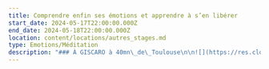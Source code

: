 ```yaml
---
title: Comprendre enfin ses émotions et apprendre à s’en libérer
start_date: 2024-05-17T22:00:00.000Z
end_date: 2024-05-18T22:00:00.000Z
location: content/locations/autres_stages.md
type: Emotions/Méditation
description: "### À GISCARO à 40mn\_de\_Toulouse\n\n![](https://res.cloudinary.com/guikem/image/upload/v1706281906/WhatsApp_Image_2023-12-13_%C3%A0_15.54.20_e3643772_ri89qe.jpg)\n\nDans le havre de paix du domaine Pouraillé à Giscaro, nous vous proposons un stage de deux jours pour découvrir la méditation et la régulation émotionnelle Tipi.\n\nDans ce stage, Vous allez enfin prendre conscience de ce que sont les blocages émotionnels derrière vos réactions de peurs, irritabilité, angoisses, panique, appréhensions, ruminations... et comment vous en libérer définitivement.\n\n![](https://res.cloudinary.com/guikem/image/upload/v1706282226/photo_kwzm52.png)\n\nS'appuyant sur le travail de Luc Nicon et de la méthode TIPI (Technique d’Identification sensorielle des Peurs\nInconscientes), nous verrons comment il est possible de se libérer simplement de ses émotions envahissantes.\n\nApport théorique, exercices pratiques, méditation ... Dans le cadre exceptionnel du domaine Pouraillé , toutes les conditions seront réunies pour apprendre et expérimenter une méthode unique et amener de vrais changements dans votre vie.\n\nLes journées commenceront avec quelques exercices de Qi Qong et de méditation\n\n![](https://res.cloudinary.com/guikem/image/upload/v1706282866/WhatsApp_Image_2023-12-13_%C3%A0_15.54.21_3f679a50_tmqupa.jpg)\n\nCet évènement est conçu comme une formation qui vous permettra :\n\n* De comprendre la différence entre les émotions et sentiments “classiques” et les blocages émotionnels et comment travailler spécifiquement avec chacun d’eux.\n  &#x9;\n* D'arriver à une véritable compréhension de vos blocages émotionnels: quels sont-ils ? d’où viennent-ils ? Comment ont-t-ils été créés ?\n* D'identifier toutes les situations et tous les comportements où nous sommes en état émotionnel.\n* D'apprendre la régulation émotionnelle et la pratiquer “en situation”, “en différé” et de clarifier les points difficiles.\n* De créer une hygiène de vie autour de la régulation émotionnelle et de la méditation.\n* Comment aider un proche qui est en difficulté émotionnelle.\n\n![](https://res.cloudinary.com/guikem/image/upload/v1706282793/photo_2_gwyy9m.png)\n\n&#x9;\\_\\_\\_\\_\\_\\_\\_\\_\\_\\_\\_\\_\\_\\_\\_\\_\\_\\_\\_\\_\\_\\_\\_\\_\\_\\_\\_\\_\\_\\_\\_\\_\\_\\_\\_\\_\\_\\_\\_\\_\\_\\_\\_\\_\\_\\_\\_\\_\\_\\_\\_\\_\\_\\_\\_\\_\\_\\_\\_\\_\\_\\_\\_\\_\\_\\_\\_\\_\\_\\_\\_\\_\\_\\_\\_\\_\\_\\_\\_\\_\\_\\_\\_\\_\\_\\_\\_\\_\n\nCe stage est animé par Frédéric Chastelas, enseignant de méditation et du bouddhisme, conférencier, thérapeute\nen régulation émotionnelle TIPI. (plus d’infos sur fredericchastelas.com )\n\n![](https://res.cloudinary.com/guikem/image/upload/v1706284557/photo_4_a97p3b.png)\n\nHoraires: Samedi de 10h à 17h et dimanche de 9h30 à 16h30\n\nLieu: Centre Yoga «\_Entre Gers et Ciel\_» LD le pouraillé 32200 GISCARO\n\nNavette sur demande depuis la Gare de Gimont accessible depuis Toulouse et Auch\n\nParticipation:\n\nEnseignement sur 2 jours :180€\n\nEnseignement + Repas\_ midi 2 jours\_: 215€\n\nEnseignement + Pension complète + Logement 1 nuit\_: 285€\n\n\\_\\_\\_\\_\\_\\_\\_\\_\\_\\_\\_\\_\\_\\_\\_\\_\\_\\_\\_\\_\\_\\_\\_\\_\\_\\_\\_\\_\\_\\_\\_\\_\\_\\_\\_\\_\\_\\_\\_\\_\\_\\_\\_\\_\\_\\_\\_\\_\\_\\_\\_\\_\\_\\_\\_\\_\\_\\_\\_\\_\\_\\_\\_\\_\\_\\_\\_\\_\\_\\_\\_\\_\\_\\_\\_\\_\\_\\_\\_\\_\\_\\_\\_\\_\\_\\_\\_\\_\n\nContact et inscriptions:\n\nNatalie HIGLEY 06.79.65.11.59 - [higley.nat@gmail.com](mailto:higley.nat@gmail.com)\n\nAcompte 30% à la réservation\n\nLogement:\nChambre partagée twin (single sur demande)\_: 35€/nuitée/pax (+10€ draps)\n\nPension complète\_: 55€ (pdj + dej + diner)\n\nEmplacement Camping\_(Tente/ Véhicule aménagé)\_: 15€\n"
---
```


